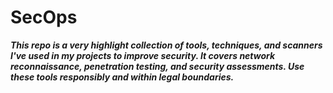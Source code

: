 # SecOps
***This repo is a very highlight collection of tools, techniques, and scanners I've used in my projects to improve security. It covers network reconnaissance, penetration testing, and security assessments. Use these tools responsibly and within legal boundaries.*** <br />